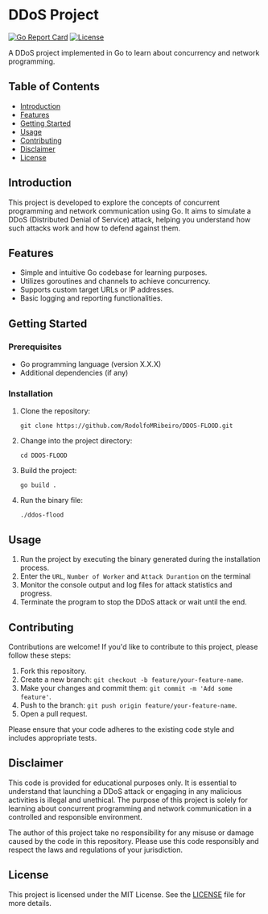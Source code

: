 # DDoS Project

[![Go Report Card](https://goreportcard.com/badge/github.com/your-username/ddos-project)](https://goreportcard.com/report/github.com/your-username/ddos-project)
[![License](https://img.shields.io/badge/license-MIT-blue.svg)](https://opensource.org/licenses/MIT)

A DDoS project implemented in Go to learn about concurrency and network programming.

## Table of Contents
- [Introduction](#introduction)
- [Features](#features)
- [Getting Started](#getting-started)
- [Usage](#usage)
- [Contributing](#contributing)
- [Disclaimer](#disclaimer)
- [License](#license)

## Introduction
This project is developed to explore the concepts of concurrent programming and network communication using Go. It aims to simulate a DDoS (Distributed Denial of Service) attack, helping you understand how such attacks work and how to defend against them.

## Features
- Simple and intuitive Go codebase for learning purposes.
- Utilizes goroutines and channels to achieve concurrency.
- Supports custom target URLs or IP addresses.
- Basic logging and reporting functionalities.

## Getting Started
### Prerequisites
- Go programming language (version X.X.X)
- Additional dependencies (if any)

### Installation
1. Clone the repository:
   ```shell
   git clone https://github.com/RodolfoMRibeiro/DDOS-FLOOD.git
   ```
1. Change into the project directory:
   ```shell
   cd DDOS-FLOOD
   ```
1. Build the project:
   ```shell
   go build .
   ```
1. Run the binary file:
   ```shell
   ./ddos-flood
   ```
## Usage
1. Run the project by executing the binary generated during the installation process.
2. Enter the `URL`, `Number of Worker` and `Attack Durantion` on the terminal
3. Monitor the console output and log files for attack statistics and progress.
4. Terminate the program to stop the DDoS attack or wait until the end.

## Contributing
Contributions are welcome! If you'd like to contribute to this project, please follow these steps:
1. Fork this repository.
2. Create a new branch: `git checkout -b feature/your-feature-name`.
3. Make your changes and commit them: `git commit -m 'Add some feature'`.
4. Push to the branch: `git push origin feature/your-feature-name`.
5. Open a pull request.

Please ensure that your code adheres to the existing code style and includes appropriate tests.

## Disclaimer
This code is provided for educational purposes only. It is essential to understand that launching a DDoS attack or engaging in any malicious activities is illegal and unethical. The purpose of this project is solely for learning about concurrent programming and network communication in a controlled and responsible environment.

The author of this project take no responsibility for any misuse or damage caused by the code in this repository. Please use this code responsibly and respect the laws and regulations of your jurisdiction.

## License
This project is licensed under the MIT License. See the [LICENSE](LICENSE) file for more details.
